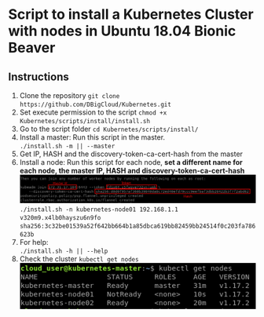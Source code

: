 # Script to install a Kubernetes Cluster with nodes in Ubuntu 18.04 Bionic Beaver
## Instructions
1. Clone the repository
`git clone https://github.com/DBigCloud/Kubernetes.git`
2. Set execute permission to the script
`chmod +x Kubernetes/scripts/install/install.sh`
3. Go to the script folder
`cd Kubernetes/scripts/install/`
4. Install a master: Run this script in the master.\
`./install.sh -m || --master`
5. Get IP, HASH and the discovery-token-ca-cert-hash from the master
6. Install a node: Run this script for each node, **set a different name for each node, the master IP, HASH and discovery-token-ca-cert-hash**\
![Alt text](img/master.png?raw=true "Master")
`./install.sh -n kubernetes-node01 192.168.1.1 v320m9.x4lb0hayszu6n9fo sha256:3c32be01539a52f642bb664b1a85dbca619bb82459bb24514f0c203fa786623b`
7. For help: \
`./install.sh -h || --help`
8. Check the cluster
`kubectl get nodes`\
![Alt text](img/nodes.png?raw=true "Check the cluste")


